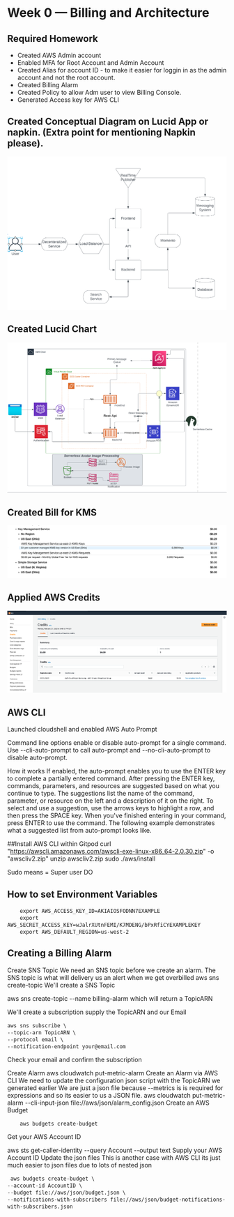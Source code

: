 # Week 0 — Billing and Architecture

## Required Homework

- Created AWS Admin account
- Enabled MFA for Root Account and Admin Account
- Created Alias for account ID - to make it easier for loggin in as the admin account and not the root account.
- Created Billing Alarm 
- Created Policy to allow Adm user to view Billing Console.
- Generated Access key for AWS CLI

## Created Conceptual Diagram on Lucid App or napkin. (Extra point for mentioning Napkin please).
![Image of Screen shot of Lucid chart](assets/Conceptual.png)
## Created Lucid Chart 
![Image of Screen shot of Lucid chart](assets/Screenshot%202023-02-28%20at%208.51.56%20PM.png)

##  Created Bill for KMS

![Image of Screen shot of Bill](assets/Bill%20for%20KMS.png)


## Applied AWS Credits

![Image of Screen Shot of AWS Credit](assets/AwsCredits.png)


## AWS CLI

Launched cloudshell and enabled AWS Auto Prompt

Command line options enable or disable auto-prompt for a single command. Use --cli-auto-prompt to call auto-prompt and --no-cli-auto-prompt to disable auto-prompt.

How it works
If enabled, the auto-prompt enables you to use the ENTER key to complete a partially entered command. After pressing the ENTER key, commands, parameters, and resources are suggested based on what you continue to type. The suggestions list the name of the command, parameter, or resource on the left and a description of it on the right. To select and use a suggestion, use the arrows keys to highlight a row, and then press the SPACE key. When you've finished entering in your command, press ENTER to use the command. The following example demonstrates what a suggested list from auto-prompt looks like.


##Install AWS CLI within Gitpod
curl "https://awscli.amazonaws.com/awscli-exe-linux-x86_64-2.0.30.zip" -o "awscliv2.zip"
unzip awscliv2.zip
sudo ./aws/install

Sudo means = Super user DO


## How to set Environment Variables


        export AWS_ACCESS_KEY_ID=AKIAIOSFODNN7EXAMPLE
        export AWS_SECRET_ACCESS_KEY=wJalrXUtnFEMI/K7MDENG/bPxRfiCYEXAMPLEKEY
        export AWS_DEFAULT_REGION=us-west-2
        
        

## Creating a Billing Alarm 

Create SNS Topic
We need an SNS topic before we create an alarm.
The SNS topic is what will delivery us an alert when we get overbilled
aws sns create-topic
We'll create a SNS Topic

aws sns create-topic --name billing-alarm
which will return a TopicARN

We'll create a subscription supply the TopicARN and our Email

    aws sns subscribe \
    --topic-arn TopicARN \
    --protocol email \
    --notification-endpoint your@email.com
    
Check your email and confirm the subscription

Create Alarm
aws cloudwatch put-metric-alarm
Create an Alarm via AWS CLI
We need to update the configuration json script with the TopicARN we generated earlier
We are just a json file because --metrics is is required for expressions and so its easier to us a JSON file.
aws cloudwatch put-metric-alarm --cli-input-json file://aws/json/alarm_config.json
Create an AWS Budget
        
        aws budgets create-budget
  
Get your AWS Account ID

aws sts get-caller-identity --query Account --output text
Supply your AWS Account ID
Update the json files
This is another case with AWS CLI its just much easier to json files due to lots of nested json

     aws budgets create-budget \
    --account-id AccountID \
    --budget file://aws/json/budget.json \
    --notifications-with-subscribers file://aws/json/budget-notifications-with-subscribers.json
